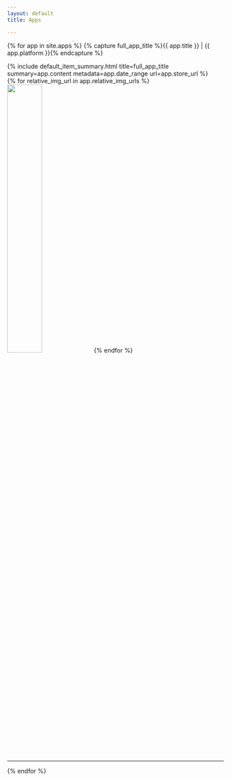 ```yaml
---
layout: default
title: Apps

---
```


{% for app in site.apps %}
  {% capture full_app_title %}{{ app.title }} | {{ app.platform }}{% endcapture %}
  <summary>
  {% include default_item_summary.html title=full_app_title summary=app.content metadata=app.date_range url=app.store_url %}
  </summary>
  <div class="image-container">
  {% for relative_img_url in app.relative_img_urls %}<img src="{{ site.baseurl }}{{ relative_img_url }}" width="40%" />{% endfor %}
  </div>
  <hr />
{% endfor %}
